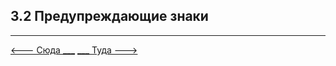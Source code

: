 ## 3.2 Предупреждающие знаки

---

[   <--- Сюда ___](/03%20-%20road%20signs%20and%20equipment/3.1%20-%20main%20rule.md)
[___ Туда --->](/03%20-%20road%20signs%20and%20equipment/3.3%20-%20prescriptive%20signs.md)
